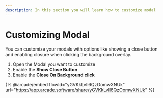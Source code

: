 ```yaml
---
description: In this section you will learn how to customize modal
---
```


# Customizing Modal

You can customize your modals with options like showing a close button and enabling closure when clicking the background overlay.

1. Open the Modal you want to customize
2. Enable the **Show Close Button**
3. Enable the **Close On Background click**

{% @arcade/embed flowId="yGVKkLvIl6QzOomwXNUk" url="https://app.arcade.software/share/yGVKkLvIl6QzOomwXNUk" %}
